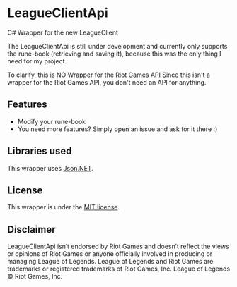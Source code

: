 # LeagueClientApi
C# Wrapper for the new LeagueClient

The LeagueClientApi is still under development and currently only supports the rune-book (retrieving and saving it), because this was the only thing I need for my project.

To clarify, this is NO Wrapper for the [Riot Games API](https://developer.riotgames.com/)
Since this isn't a wrapper for the Riot Games API, you don't need an API for anything.

## Features

- Modify your rune-book
- You need more features? Simply open an issue and ask for it there :)

## Libraries used

This wrapper uses [Json.NET](http://www.newtonsoft.com/json).

## License

This wrapper is under the [MIT license](LICENSE.md).

## Disclaimer

LeagueClientApi isn’t endorsed by Riot Games and doesn’t reflect the views or opinions of Riot Games or anyone officially involved in producing or managing League of Legends. League of Legends and Riot Games are trademarks or registered trademarks of Riot Games, Inc. League of Legends © Riot Games, Inc.